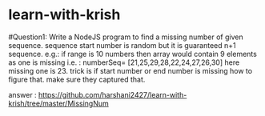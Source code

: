 # learn-with-krish


#Question1:
Write a NodeJS program to find a missing number of given sequence. sequence start number is random but it is guaranteed n+1 sequence. e.g.: if range is 10 numbers then array would contain 9 elements as one is missing
i.e. : numberSeq= [21,25,29,28,22,24,27,26,30] here missing one is 23. trick is if start number or end number is missing how to figure that. make sure they captured that.

answer : https://github.com/harshani2427/learn-with-krish/tree/master/MissingNum
